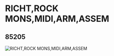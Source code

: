 # RICHT,ROCK MONS,MIDI,ARM,ASSEM
## 85205
![RICHT,ROCK MONS,MIDI,ARM,ASSEM](https://lc-www-live-s.legocdn.com/media/bricks/5/2/4543325.jpg)